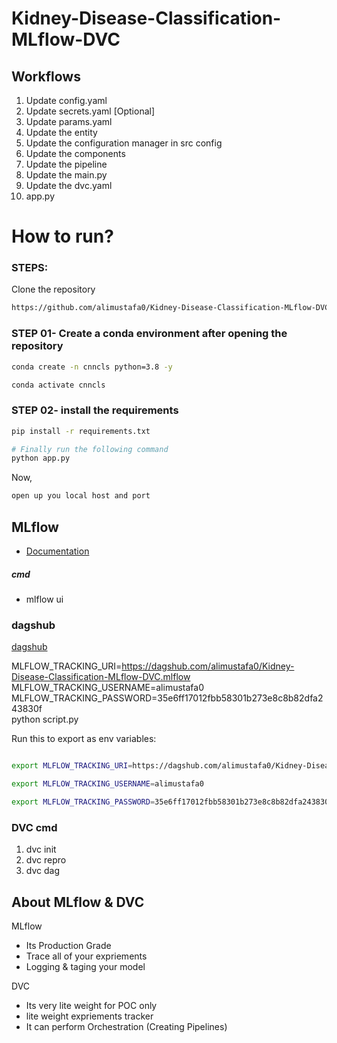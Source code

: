 # Kidney-Disease-Classification-MLflow-DVC


## Workflows

1. Update config.yaml
2. Update secrets.yaml [Optional]
3. Update params.yaml
4. Update the entity
5. Update the configuration manager in src config
6. Update the components
7. Update the pipeline 
8. Update the main.py
9. Update the dvc.yaml
10. app.py

# How to run?
### STEPS:

Clone the repository

```bash
https://github.com/alimustafa0/Kidney-Disease-Classification-MLflow-DVC
```
### STEP 01- Create a conda environment after opening the repository

```bash
conda create -n cnncls python=3.8 -y
```

```bash
conda activate cnncls
```


### STEP 02- install the requirements
```bash
pip install -r requirements.txt
```

```bash
# Finally run the following command
python app.py
```

Now,
```bash
open up you local host and port
```






## MLflow

- [Documentation](https://mlflow.org/docs/latest/index.html)

##### cmd
- mlflow ui

### dagshub
[dagshub](https://dagshub.com/)

MLFLOW_TRACKING_URI=https://dagshub.com/alimustafa0/Kidney-Disease-Classification-MLflow-DVC.mlflow \
MLFLOW_TRACKING_USERNAME=alimustafa0 \
MLFLOW_TRACKING_PASSWORD=35e6ff17012fbb58301b273e8c8b82dfa243830f \
python script.py

Run this to export as env variables:

```bash

export MLFLOW_TRACKING_URI=https://dagshub.com/alimustafa0/Kidney-Disease-Classification-MLflow-DVC.mlflow

export MLFLOW_TRACKING_USERNAME=alimustafa0 

export MLFLOW_TRACKING_PASSWORD=35e6ff17012fbb58301b273e8c8b82dfa243830f

```


### DVC cmd

1. dvc init
2. dvc repro
3. dvc dag


## About MLflow & DVC

MLflow

 - Its Production Grade
 - Trace all of your expriements
 - Logging & taging your model


DVC 

 - Its very lite weight for POC only
 - lite weight expriements tracker
 - It can perform Orchestration (Creating Pipelines)

